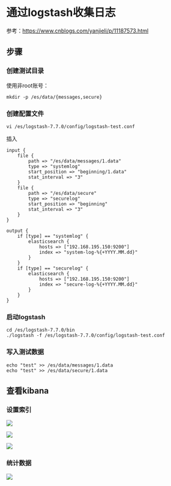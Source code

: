 # 通过logstash收集日志


参考：https://www.cnblogs.com/yanjieli/p/11187573.html

## 步骤


### 创建测试目录

使用非root账号：

	mkdir -p /es/data/{messages,secure}
       

### 创建配置文件

	vi /es/logstash-7.7.0/config/logstash-test.conf

插入

	input {
	    file {
	        path => "/es/data/messages/1.data"
	        type => "systemlog"
	        start_position => "beginning/1.data"
	        stat_interval => "3"
	    }
	    file {
	        path => "/es/data/secure"
	        type => "securelog"
	        start_position => "beginning"
	        stat_interval => "3"
	    }
	}
	
	output {
	    if [type] == "systemlog" { 
	        elasticsearch {
	            hosts => ["192.168.195.150:9200"]
	            index => "system-log-%{+YYYY.MM.dd}"
	        }
	    }
	    if [type] == "securelog" { 
	        elasticsearch {
	            hosts => ["192.168.195.150:9200"]
	            index => "secure-log-%{+YYYY.MM.dd}"
	        }
	    }
	}


### 启动logstash

	cd /es/logstash-7.7.0/bin
	./logstash -f /es/logstash-7.7.0/config/logstash-test.conf

### 写入测试数据

	echo "test" >> /es/data/messages/1.data 
	echo "test" >> /es/data/secure/1.data 





## 查看kibana

### 设置索引

![](../Images/2.png)

![](../Images/3.png)

![](../Images/4.png)

### 统计数据

![](../Images/5.png)